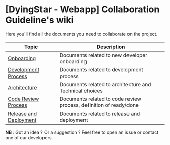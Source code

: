 # [DyingStar - Webapp] Collaboration Guideline's wiki

Here you'll find all the documents you need to collaborate on the project.

| Topic                                                                      | Description                                                        |
| -------------------------------------------------------------------------- | ------------------------------------------------------------------ |
| [Onboarding](Documentation/Guidelines/Onboarding.md)                       | Documents related to new developer onboarding                      |
| [Development Process](Documentation/Guidelines/DevelopmentProcess.md)      | Documents related to development process                           |
| [Architecture](Documentation/Guidelines/architecture/Architecture.md)      | Documents related to architecture and Technical choices            |
| [Code Review Process](Documentation/Guidelines/CodeReviewProcess.md)       | Documents related to code review process, definition of ready/done |
| [Release and Deployment](Documentation/Guidelines/ReleaseAndDeployment.md) | Documents related to release and deployment                        |

**NB** : Got an idea ? Or a suggestion ? Feel free to open an issue or contact one of our developers.
